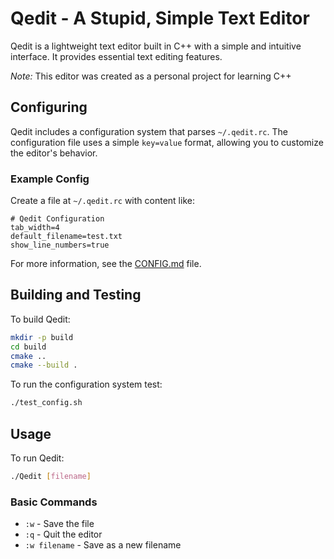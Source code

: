 # Qedit - A Stupid, Simple Text Editor

Qedit is a lightweight text editor built in C++ with a simple and intuitive interface. It provides essential text editing features.

*Note:* This editor was created as a personal project for learning C++

## Configuring

Qedit includes a configuration system that parses `~/.qedit.rc`. The configuration file uses a simple `key=value` format, allowing you to customize the editor's behavior.

### Example Config

Create a file at `~/.qedit.rc` with content like:

```
# Qedit Configuration
tab_width=4
default_filename=test.txt
show_line_numbers=true
```

For more information, see the [CONFIG.md](CONFIG.md) file.

## Building and Testing

To build Qedit:

```bash
mkdir -p build
cd build
cmake ..
cmake --build .
```

To run the configuration system test:

```bash
./test_config.sh
```

## Usage

To run Qedit:

```bash
./Qedit [filename]
```

### Basic Commands

- `:w` - Save the file
- `:q` - Quit the editor
- `:w filename` - Save as a new filename